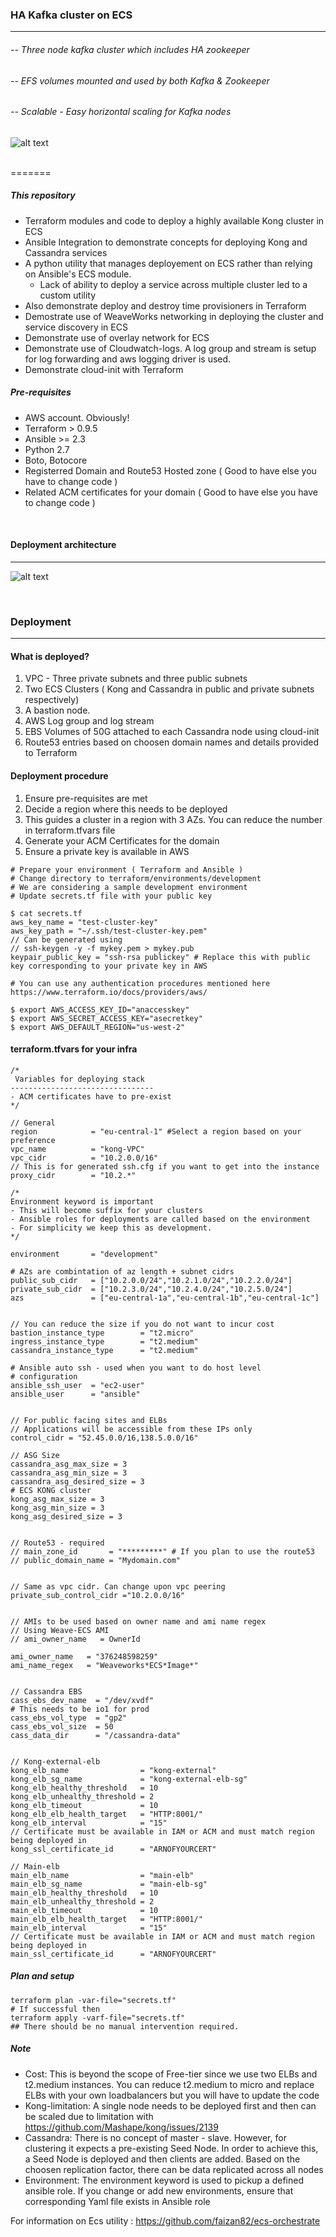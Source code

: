 ### HA Kafka cluster on ECS
---  


###### -- Three node kafka cluster which includes HA zookeeper
###### -- EFS volumes mounted and used by both Kafka & Zookeeper
###### -- Scalable - Easy horizontal scaling for Kafka nodes



![alt text](https://raw.githubusercontent.com/GloballogicPractices/ECS-kafka/master/images/kafka-on-ecs.png)

<br />
=======




##### This repository
- Terraform modules and code to deploy a highly available Kong cluster in ECS
- Ansible Integration to demonstrate concepts for deploying Kong and Cassandra services
- A python utility that manages deployement on ECS rather than relying on Ansible's ECS module.
  -  Lack of ability to deploy a service across multiple cluster led to a custom utility
- Also demonstrate deploy and destroy time provisioners in Terraform
- Demostrate use of WeaveWorks networking in deploying the cluster and service discovery in ECS
- Demonstrate use of overlay network for ECS
- Demonstrate use of Cloudwatch-logs. A log group and stream is setup for log forwarding and aws logging driver is used.
- Demonstrate cloud-init with Terraform




##### Pre-requisites
- AWS account. Obviously!
- Terraform > 0.9.5
- Ansible >= 2.3
- Python 2.7
- Boto, Botocore
- Registerred Domain and Route53 Hosted zone ( Good to have else you have to change code )
- Related ACM certificates for your domain ( Good to have else you have to change code )

<br />

#### Deployment architecture
---
![alt text](https://raw.githubusercontent.com/faizan82/ECS-kong/master/images/kong-architecture.png)


<br />

### Deployment
---
#### What is deployed?
1. VPC - Three private subnets and three public subnets
2. Two ECS Clusters ( Kong and Cassandra in public and private subnets respectively)
3. A bastion node.
4. AWS Log group and log stream
5. EBS Volumes of 50G attached to each Cassandra node using cloud-init
6. Route53 entries based on choosen domain names and details provided to Terraform


#### Deployment procedure
1. Ensure pre-requisites are met
2. Decide a region where this needs to be deployed
3. This guides a cluster in a region with 3 AZs. You can reduce the number in terraform.tfvars file
4. Generate your ACM Certificates for the domain
5. Ensure a private key is available in AWS


```shell
# Prepare your environment ( Terraform and Ansible )
# Change directory to terraform/environments/development
# We are considering a sample development environment
# Update secrets.tf file with your public key

$ cat secrets.tf
aws_key_name = "test-cluster-key"
aws_key_path = "~/.ssh/test-cluster-key.pem"
// Can be generated using
// ssh-keygen -y -f mykey.pem > mykey.pub
keypair_public_key = "ssh-rsa publickey" # Replace this with public key corresponding to your private key in AWS

# You can use any authentication procedures mentioned here https://www.terraform.io/docs/providers/aws/

$ export AWS_ACCESS_KEY_ID="anaccesskey"
$ export AWS_SECRET_ACCESS_KEY="asecretkey"
$ export AWS_DEFAULT_REGION="us-west-2"

```

#### terraform.tfvars for your infra

```shell
/*
 Variables for deploying stack
--------------------------------
- ACM certificates have to pre-exist
*/

// General
region            = "eu-central-1" #Select a region based on your preference
vpc_name          = "kong-VPC"
vpc_cidr          = "10.2.0.0/16"
// This is for generated ssh.cfg if you want to get into the instance
proxy_cidr        = "10.2.*"

/*
Environment keyword is important
- This will become suffix for your clusters
- Ansible roles for deployments are called based on the environment
- For simplicity we keep this as development.
*/

environment       = "development"

# AZs are combintation of az length + subnet cidrs
public_sub_cidr   = ["10.2.0.0/24","10.2.1.0/24","10.2.2.0/24"]
private_sub_cidr  = ["10.2.3.0/24","10.2.4.0/24","10.2.5.0/24"]
azs               = ["eu-central-1a","eu-central-1b","eu-central-1c"]


// You can reduce the size if you do not want to incur cost
bastion_instance_type        = "t2.micro"
ingress_instance_type        = "t2.medium"
cassandra_instance_type      = "t2.medium"

# Ansible auto ssh - used when you want to do host level
# configuration
ansible_ssh_user  = "ec2-user"
ansible_user      = "ansible"


// For public facing sites and ELBs
// Applications will be accessible from these IPs only
control_cidr = "52.45.0.0/16,138.5.0.0/16"

// ASG Size
cassandra_asg_max_size = 3
cassandra_asg_min_size = 3
cassandra_asg_desired_size = 3
# ECS KONG cluster
kong_asg_max_size = 3
kong_asg_min_size = 3
kong_asg_desired_size = 3


// Route53 - required
// main_zone_id       = "*********" # If you plan to use the route53
// public_domain_name = "Mydomain.com"


// Same as vpc cidr. Can change upon vpc peering
private_sub_control_cidr ="10.2.0.0/16"


// AMIs to be used based on owner name and ami name regex
// Using Weave-ECS AMI
// ami_owner_name   = OwnerId

ami_owner_name   = "376248598259"
ami_name_regex   = "Weaveworks*ECS*Image*"


// Cassandra EBS
cass_ebs_dev_name  = "/dev/xvdf"
# This needs to be io1 for prod
cass_ebs_vol_type  = "gp2"
cass_ebs_vol_size  = 50
cass_data_dir      = "/cassandra-data"


// Kong-external-elb
kong_elb_name                = "kong-external"
kong_elb_sg_name             = "kong-external-elb-sg"
kong_elb_healthy_threshold   = 10
kong_elb_unhealthy_threshold = 2
kong_elb_timeout             = 10
kong_elb_elb_health_target   = "HTTP:8001/"
kong_elb_interval            = "15"
// Certificate must be available in IAM or ACM and must match region being deployed in
kong_ssl_certificate_id      = "ARNOFYOURCERT"

// Main-elb
main_elb_name                = "main-elb"
main_elb_sg_name             = "main-elb-sg"
main_elb_healthy_threshold   = 10
main_elb_unhealthy_threshold = 2
main_elb_timeout             = 10
main_elb_elb_health_target   = "HTTP:8001/"
main_elb_interval            = "15"
// Certificate must be available in IAM or ACM and must match region being deployed in
main_ssl_certificate_id      = "ARNOFYOURCERT"
```


##### Plan and setup
```shell
terraform plan -var-file="secrets.tf"
# If successful then
terraform apply -varf-file="secrets.tf"
## There should be no manual intervention required.
```


##### Note
- Cost: This is beyond the scope of Free-tier since we use two ELBs and t2.medium instances. You can reduce t2.medium to micro and replace ELBs with your own loadbalancers but you will have to update the code
- Kong-limitation: A single node needs to be deployed first and then can be scaled due to limitation with https://github.com/Mashape/kong/issues/2139
- Cassandra: There is no concept of master - slave. However, for clustering it expects a pre-existing Seed Node. In order to achieve this, a Seed Node is deployed and then clients are added. Based on the choosen replication factor, there can be data replicated across all nodes
- Environment: The environment keyword is used to pickup a defined ansible role. If you change or add new environments, ensure that corresponding Yaml file exists in Ansible role

For information on Ecs utility : https://github.com/faizan82/ecs-orchestrate
